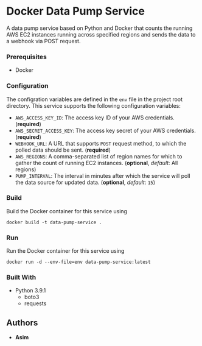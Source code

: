 # Docker Data Pump Service

A data pump service based on Python and Docker that counts the running AWS EC2 instances running across specified regions and sends the data to a webhook via POST request.

### Prerequisites

* Docker

### Configuration

The configration variables are defined in the `env` file in the project root directory. This service supports the following configuration variables:
* `AWS_ACCESS_KEY_ID`: The access key ID of your AWS credentials. (**required**)
* `AWS_SECRET_ACCESS_KEY`: The access key secret of your AWS credentials. (**required**)
* `WEBHOOK_URL`: A URL that supports `POST` request method, to which the polled data should be sent. (**required**)
* `AWS_REGIONS`: A comma-separated list of region names for which to gather the count of running EC2 instances. (**optional**, *default*: All regions)
* `PUMP_INTERVAL`: The interval in minutes after which the service will poll the data source for updated data. (**optional**, *default*: `15`)


### Build

Build the Docker container for this service using
```
docker build -t data-pump-service .
```

### Run

Run the Docker container for this service using
```
docker run -d --env-file=env data-pump-service:latest
```

### Built With

* Python 3.9.1
  * boto3
  * requests


## Authors

* **Asim**
